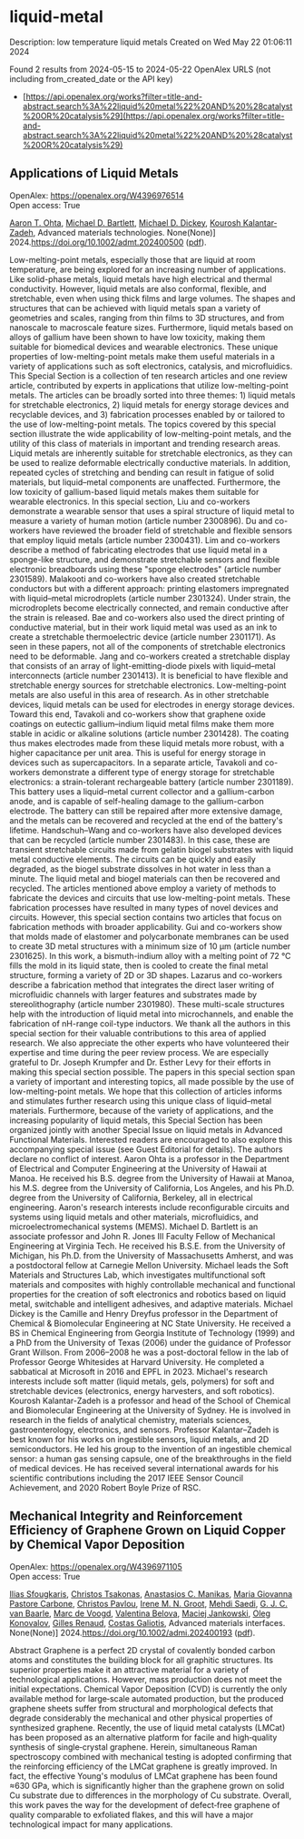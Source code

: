 # liquid-metal
Description: low temperature liquid metals
Created on Wed May 22 01:06:11 2024

Found 2 results from 2024-05-15 to 2024-05-22
OpenAlex URLS (not including from_created_date or the API key)
- [https://api.openalex.org/works?filter=title-and-abstract.search%3A%22liquid%20metal%22%20AND%20%28catalyst%20OR%20catalysis%29](https://api.openalex.org/works?filter=title-and-abstract.search%3A%22liquid%20metal%22%20AND%20%28catalyst%20OR%20catalysis%29)

## Applications of Liquid Metals   

OpenAlex: https://openalex.org/W4396976514    
Open access: True
    
[Aaron T. Ohta](https://openalex.org/A5068511935), [Michael D. Bartlett](https://openalex.org/A5088452440), [Michael D. Dickey](https://openalex.org/A5083975325), [Kourosh Kalantar‐Zadeh](https://openalex.org/A5067220816), Advanced materials technologies. None(None)] 2024.https://doi.org/10.1002/admt.202400500 ([pdf](https://onlinelibrary.wiley.com/doi/pdfdirect/10.1002/admt.202400500)).
    
Low-melting-point metals, especially those that are liquid at room temperature, are being explored for an increasing number of applications. Like solid-phase metals, liquid metals have high electrical and thermal conductivity. However, liquid metals are also conformal, flexible, and stretchable, even when using thick films and large volumes. The shapes and structures that can be achieved with liquid metals span a variety of geometries and scales, ranging from thin films to 3D structures, and from nanoscale to macroscale feature sizes. Furthermore, liquid metals based on alloys of gallium have been shown to have low toxicity, making them suitable for biomedical devices and wearable electronics. These unique properties of low-melting-point metals make them useful materials in a variety of applications such as soft electronics, catalysis, and microfluidics. This Special Section is a collection of ten research articles and one review article, contributed by experts in applications that utilize low-melting-point metals. The articles can be broadly sorted into three themes: 1) liquid metals for stretchable electronics, 2) liquid metals for energy storage devices and recyclable devices, and 3) fabrication processes enabled by or tailored to the use of low-melting-point metals. The topics covered by this special section illustrate the wide applicability of low-melting-point metals, and the utility of this class of materials in important and trending research areas. Liquid metals are inherently suitable for stretchable electronics, as they can be used to realize deformable electrically conductive materials. In addition, repeated cycles of stretching and bending can result in fatigue of solid materials, but liquid–metal components are unaffected. Furthermore, the low toxicity of gallium-based liquid metals makes them suitable for wearable electronics. In this special section, Liu and co-workers demonstrate a wearable sensor that uses a spiral structure of liquid metal to measure a variety of human motion (article number 2300896). Du and co-workers have reviewed the broader field of stretchable and flexible sensors that employ liquid metals (article number 2300431). Lim and co-workers describe a method of fabricating electrodes that use liquid metal in a sponge-like structure, and demonstrate stretchable sensors and flexible electronic breadboards using these "sponge electrodes" (article number 2301589). Malakooti and co-workers have also created stretchable conductors but with a different approach: printing elastomers impregnated with liquid–metal microdroplets (article number 2301324). Under strain, the microdroplets become electrically connected, and remain conductive after the strain is released. Bae and co-workers also used the direct printing of conductive material, but in their work liquid metal was used as an ink to create a stretchable thermoelectric device (article number 2301171). As seen in these papers, not all of the components of stretchable electronics need to be deformable. Jang and co-workers created a stretchable display that consists of an array of light-emitting-diode pixels with liquid–metal interconnects (article number 2301413). It is beneficial to have flexible and stretchable energy sources for stretchable electronics. Low-melting-point metals are also useful in this area of research. As in other stretchable devices, liquid metals can be used for electrodes in energy storage devices. Toward this end, Tavakoli and co-workers show that graphene oxide coatings on eutectic gallium–indium liquid metal films make them more stable in acidic or alkaline solutions (article number 2301428). The coating thus makes electrodes made from these liquid metals more robust, with a higher capacitance per unit area. This is useful for energy storage in devices such as supercapacitors. In a separate article, Tavakoli and co-workers demonstrate a different type of energy storage for stretchable electronics: a strain-tolerant rechargeable battery (article number 2301189). This battery uses a liquid–metal current collector and a gallium-carbon anode, and is capable of self-healing damage to the gallium-carbon electrode. The battery can still be repaired after more extensive damage, and the metals can be recovered and recycled at the end of the battery's lifetime. Handschuh–Wang and co-workers have also developed devices that can be recycled (article number 2301483). In this case, these are transient stretchable circuits made from gelatin biogel substrates with liquid metal conductive elements. The circuits can be quickly and easily degraded, as the biogel substrate dissolves in hot water in less than a minute. The liquid metal and biogel materials can then be recovered and recycled. The articles mentioned above employ a variety of methods to fabricate the devices and circuits that use low-melting-point metals. These fabrication processes have resulted in many types of novel devices and circuits. However, this special section contains two articles that focus on fabrication methods with broader applicability. Gui and co-workers show that molds made of elastomer and polycarbonate membranes can be used to create 3D metal structures with a minimum size of 10 µm (article number 2301625). In this work, a bismuth-indium alloy with a melting point of 72 °C fills the mold in its liquid state, then is cooled to create the final metal structure, forming a variety of 2D or 3D shapes. Lazarus and co-workers describe a fabrication method that integrates the direct laser writing of microfluidic channels with larger features and substrates made by stereolithography (article number 2301980). These multi-scale structures help with the introduction of liquid metal into microchannels, and enable the fabrication of nH-range coil-type inductors. We thank all the authors in this special section for their valuable contributions to this area of applied research. We also appreciate the other experts who have volunteered their expertise and time during the peer review process. We are especially grateful to Dr. Joseph Krumpfer and Dr. Esther Levy for their efforts in making this special section possible. The papers in this special section span a variety of important and interesting topics, all made possible by the use of low-melting-point metals. We hope that this collection of articles informs and stimulates further research using this unique class of liquid–metal materials. Furthermore, because of the variety of applications, and the increasing popularity of liquid metals, this Special Section has been organized jointly with another Special Issue on liquid metals in Advanced Functional Materials. Interested readers are encouraged to also explore this accompanying special issue (see Guest Editorial for details). The authors declare no conflict of interest. Aaron Ohta is a professor in the Department of Electrical and Computer Engineering at the University of Hawaii at Manoa. He received his B.S. degree from the University of Hawaii at Manoa, his M.S. degree from the University of California, Los Angeles, and his Ph.D. degree from the University of California, Berkeley, all in electrical engineering. Aaron's research interests include reconfigurable circuits and systems using liquid metals and other materials, microfluidics, and microelectromechanical systems (MEMS). Michael D. Bartlett is an associate professor and John R. Jones III Faculty Fellow of Mechanical Engineering at Virginia Tech. He received his B.S.E. from the University of Michigan, his Ph.D. from the University of Massachusetts Amherst, and was a postdoctoral fellow at Carnegie Mellon University. Michael leads the Soft Materials and Structures Lab, which investigates multifunctional soft materials and composites with highly controllable mechanical and functional properties for the creation of soft electronics and robotics based on liquid metal, switchable and intelligent adhesives, and adaptive materials. Michael Dickey is the Camille and Henry Dreyfus professor in the Department of Chemical & Biomolecular Engineering at NC State University. He received a BS in Chemical Engineering from Georgia Institute of Technology (1999) and a PhD from the University of Texas (2006) under the guidance of Professor Grant Willson. From 2006–2008 he was a post-doctoral fellow in the lab of Professor George Whitesides at Harvard University. He completed a sabbatical at Microsoft in 2016 and EPFL in 2023. Michael's research interests include soft matter (liquid metals, gels, polymers) for soft and stretchable devices (electronics, energy harvesters, and soft robotics). Kourosh Kalantar-Zadeh is a professor and head of the School of Chemical and Biomolecular Engineering at the University of Sydney. He is involved in research in the fields of analytical chemistry, materials sciences, gastroenterology, electronics, and sensors. Professor Kalantar–Zadeh is best known for his works on ingestible sensors, liquid metals, and 2D semiconductors. He led his group to the invention of an ingestible chemical sensor: a human gas sensing capsule, one of the breakthroughs in the field of medical devices. He has received several international awards for his scientific contributions including the 2017 IEEE Sensor Council Achievement, and 2020 Robert Boyle Prize of RSC.    

    

## Mechanical Integrity and Reinforcement Efficiency of Graphene Grown on Liquid Copper by Chemical Vapor Deposition   

OpenAlex: https://openalex.org/W4396971105    
Open access: True
    
[Ilias Sfougkaris](https://openalex.org/A5098666161), [Christos Tsakonas](https://openalex.org/A5033794109), [Anastasios C. Manikas](https://openalex.org/A5088137297), [Maria Giovanna Pastore Carbone](https://openalex.org/A5003726953), [Christos Pavlou](https://openalex.org/A5017765214), [Irene M. N. Groot](https://openalex.org/A5021296109), [Mehdi Saedi](https://openalex.org/A5069837152), [G. J. C. van Baarle](https://openalex.org/A5010544351), [Marc de Voogd](https://openalex.org/A5039878670), [Valentina Belova](https://openalex.org/A5006929737), [Maciej Jankowski](https://openalex.org/A5049417640), [Oleg Konovalov](https://openalex.org/A5079450836), [Gilles Renaud](https://openalex.org/A5077055219), [Costas Galiotis](https://openalex.org/A5071814045), Advanced materials interfaces. None(None)] 2024.https://doi.org/10.1002/admi.202400193 ([pdf](https://onlinelibrary.wiley.com/doi/pdfdirect/10.1002/admi.202400193)).
    
Abstract Graphene is a perfect 2D crystal of covalently bonded carbon atoms and constitutes the building block for all graphitic structures. Its superior properties make it an attractive material for a variety of technological applications. However, mass production does not meet the initial expectations. Chemical Vapor Deposition (CVD) is currently the only available method for large‐scale automated production, but the produced graphene sheets suffer from structural and morphological defects that degrade considerably the mechanical and other physical properties of synthesized graphene. Recently, the use of liquid metal catalysts (LMCat) has been proposed as an alternative platform for facile and high‐quality synthesis of single‐crystal graphene. Herein, simultaneous Raman spectroscopy combined with mechanical testing is adopted confirming that the reinforcing efficiency of the LMCat graphene is greatly improved. In fact, the effective Young's modulus of LMCat graphene has been found ≈630 GPa, which is significantly higher than the graphene grown on solid Cu substrate due to differences in the morphology of Cu substrate. Overall, this work paves the way for the development of defect‐free graphene of quality comparable to exfoliated flakes, and this will have a major technological impact for many applications.    

    
